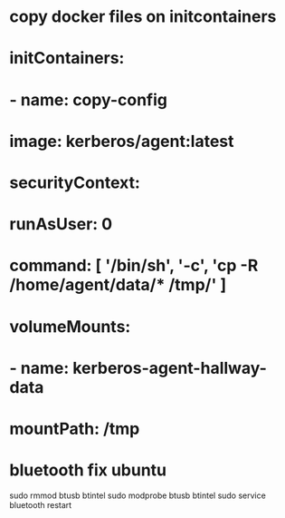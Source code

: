 # copy docker files on initcontainers
#  initContainers:
#    - name: copy-config
#      image: kerberos/agent:latest
#      securityContext:
#        runAsUser: 0
#      command: [ '/bin/sh', '-c', 'cp -R /home/agent/data/* /tmp/' ]
#      volumeMounts:
#        - name: kerberos-agent-hallway-data
#          mountPath: /tmp


# bluetooth fix ubuntu
sudo rmmod btusb btintel
sudo modprobe btusb btintel
sudo service bluetooth restart